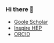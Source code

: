 ### Hi there 👋

* [Goole Scholar](https://scholar.google.co.kr/citations?user=W33YDLgAAAAJ&hl=ko)
* [Inspire HEP](https://inspirehep.net/authors/1806321)
* [ORCID](https://orcid.org/0000-0001-6905-6553)

<!--
**seungjin-yang/seungjin-yang** is a ✨ _special_ ✨ repository because its `README.md` (this file) appears on your GitHub profile.

Here are some ideas to get you started:

- 🔭 I’m currently working on ...
- 🌱 I’m currently learning ...
- 👯 I’m looking to collaborate on ...
- 🤔 I’m looking for help with ...
- 💬 Ask me about ...
- 📫 How to reach me: ...
- 😄 Pronouns: ...
- ⚡ Fun fact: ...
-->
